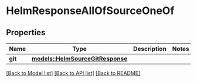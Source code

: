 # HelmResponseAllOfSourceOneOf

## Properties

Name | Type | Description | Notes
------------ | ------------- | ------------- | -------------
**git** | [**models::HelmSourceGitResponse**](HelmSourceGitResponse.md) |  | 

[[Back to Model list]](../README.md#documentation-for-models) [[Back to API list]](../README.md#documentation-for-api-endpoints) [[Back to README]](../README.md)


